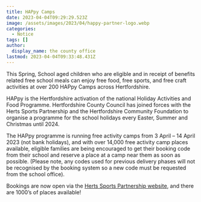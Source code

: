 ```yaml
---
title: HAPpy Camps
date: 2023-04-04T09:29:29.523Z
image: /assets/images/2023/04/happy-partner-logo.webp
categories:
  - Notice
tags: []
author:
  display_name: the county office
lastmod: 2023-04-04T09:33:48.431Z
---
```

This Spring, School aged children who are eligible and in receipt of benefits related free school meals can enjoy free food, free sports, and free craft activities at over 200 HAPpy Camps across Hertfordshire.

HAPpy is the Hertfordshire activation of the national Holiday Activities and Food Programme. Hertfordshire County Council has joined forces with the Herts Sports Partnership and the Hertfordshire Community Foundation to organise a programme for the school holidays every Easter, Summer and Christmas until 2024.

The HAPpy programme is running free activity camps from 3 April – 14 April 2023 (not bank holidays), and with over 14,000 free activity camp places available, eligible families are being encouraged to get their booking code from their school and reserve a place at a camp near them as soon as possible. (Please note, any codes used for previous delivery phases will not be recognised by the booking system so a new code must be requested from the school office).

 Bookings are now open via the [Herts Sports Partnership website](https://sportinherts.org.uk/happy/booking/), and there are 1000’s of places available!
